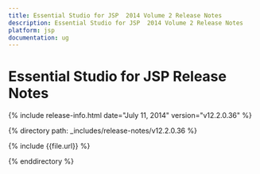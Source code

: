 ```yaml
---
title: Essential Studio for JSP  2014 Volume 2 Release Notes  
description: Essential Studio for JSP  2014 Volume 2 Release Notes  
platform: jsp
documentation: ug
---
```


# Essential Studio for JSP  Release Notes  

{% include release-info.html date="July 11, 2014"  version="v12.2.0.36" %} 


{% directory path: _includes/release-notes/v12.2.0.36 %}

{% include {{file.url}} %}

{% enddirectory %}